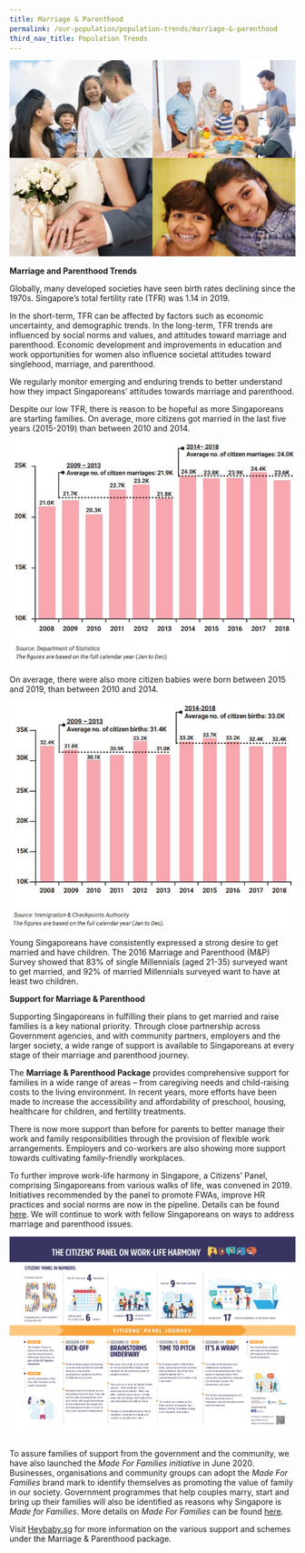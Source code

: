 ```yaml
---
title: Marriage & Parenthood
permalink: /our-population/population-trends/marriage-&-parenthood
third_nav_title: Population Trends
---
```


![Singapore family, image by iStock](/images/stock-image-15.JPG)

**Marriage and Parenthood Trends**

Globally, many developed societies have seen birth rates declining since the 1970s. Singapore’s total fertility rate (TFR)  was 1.14 in 2019.

In the short-term, TFR can be affected by factors such as economic uncertainty, and demographic trends. In the long-term, TFR trends are influenced by social norms and values, and attitudes toward marriage and parenthood. Economic development and improvements in education and work opportunities for women also influence societal attitudes toward singlehood, marriage, and parenthood. 

We regularly monitor emerging and enduring trends to better understand how they impact Singaporeans’ attitudes towards marriage and parenthood.
 
Despite our low TFR, there is reason to be hopeful as more Singaporeans are starting families. On average, more citizens got married in the last five years (2015-2019) than between 2010 and 2014.

![Citizen marriages chart](/images/chart-8.JPG)

On average, there were also more citizen babies were born between 2015 and 2019, than between 2010 and 2014.

![Citizen births chart](/images/chart-11.JPG)
  
Young Singaporeans have consistently expressed a strong desire to get married and have children. The 2016 Marriage and Parenthood (M&P) Survey showed that 83% of single Millennials (aged 21-35) surveyed want to get married, and 92% of married Millennials surveyed want to have at least two children.

**Support for Marriage & Parenthood**

Supporting Singaporeans in fulfilling their plans to get married and raise families is a key national priority. Through close partnership across Government agencies, and with community partners, employers and the larger society, a wide range of support is available to Singaporeans at every stage of their marriage and parenthood journey.  

The **Marriage & Parenthood Package** provides comprehensive support for families in a wide range of areas – from caregiving needs and child-raising costs to the living environment. In recent years, more efforts have been made to increase the accessibility and affordability of preschool, housing, healthcare for children, and fertility treatments. 

There is now more support than before for parents to better manage their work and family responsibilities through the provision of flexible work arrangements. Employers and co-workers are also showing more support towards cultivating family-friendly workplaces. 

To further improve work-life harmony in Singapore, a Citizens’ Panel, comprising Singaporeans from various walks of life, was convened in 2019. Initiatives recommended by the panel to promote FWAs, improve HR practices and social norms are now in the pipeline. Details can be found [here](https://www.ideas.gov.sg/public/CitizensPanel_WorkLifeHarmony). We will continue to work with fellow Singaporeans on ways to address marriage and parenthood issues.

![Citizens' Panel infographic](/images/CP-2019-infographic.jpg)

To assure families of support from the government and the community, we have also launched the *Made For Families initiative* in June 2020. Businesses, organisations and community groups can adopt the *Made For Families* brand mark to identify themselves as promoting the value of family in our society. Government programmes that help couples marry, start and bring up their families will also be identified as reasons why Singapore is *Made for Families*. More details on *Made For Families* can be found [here](https://www.heybaby.sg/PlayAPart/MadeForFamilies).

Visit [Heybaby.sg](https://www.heybaby.sg) for more information on the various support and schemes under the Marriage & Parenthood package.
